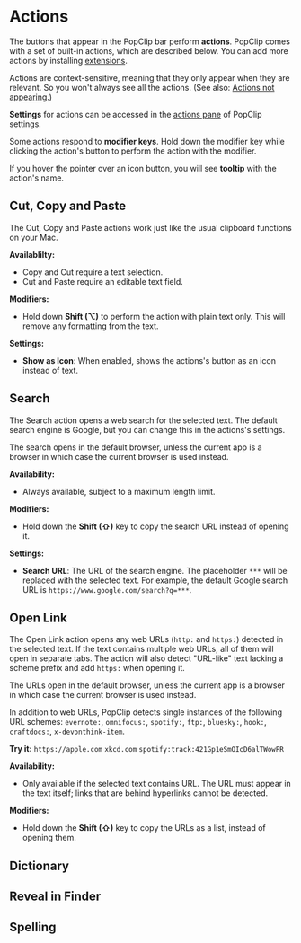 # Actions

The buttons that appear in the PopClip bar perform **actions**. PopClip comes with a set of built-in actions, which are described below. You can add more actions by installing [extensions]().

Actions are context-sensitive, meaning that they only appear when they are relevant. So you won't always see all the actions. (See also: [Actions not appearing]().)

**Settings** for actions can be accessed in the [actions pane]() of PopClip settings.

Some actions respond to **modifier keys**. Hold down the modifier key while clicking the action's button to perform the action with the modifier.

If you hover the pointer over an icon button, you will see **tooltip** with the action's name.

<!-- :::tip Actions not appearing?
PopClip is context-sensitive, meaning that the actions that appear are dependent on the the text content, as well as other context.

Examples:

- The Paste and Cut actions only appear when the text is editable.
- The Open Link action only appears if the selected text contains a link.
- The Dictionary action only appears if the text is a dictionary word.
- The Reveal in Finder action only appears if the text is a file path.
- Spelling correction actions only appear if the text is misspelled and there are suggestions available.
::: -->

## Cut, Copy and Paste

The Cut, Copy and Paste actions work just like the usual clipboard functions on your Mac.

**Availablilty:**

- Copy and Cut require a text selection.
- Cut and Paste require an editable text field.

**Modifiers:**

- Hold down **Shift (⌥)** to perform the action with plain text only. This will remove any formatting from the text.

**Settings:**

- **Show as Icon**: When enabled, shows the actions's button as an icon instead of text.

## Search

The Search action opens a web search for the selected text. The default search engine is Google, but you can change this in the actions's settings.

The search opens in the default browser, unless the current app is a browser in which case the current browser is used instead.

**Availability:**

- Always available, subject to a maximum length limit.

**Modifiers:**

- Hold down the **Shift (⇧)** key to copy the search URL instead of opening it.

**Settings:**

- **Search URL**: The URL of the search engine. The placeholder `***` will be replaced with the selected text. For example, the default Google search URL is `https://www.google.com/search?q=***`.

## Open Link

The Open Link action opens any web URLs (`http:` and `https:`) detected in the selected text. If the text contains multiple web URLs, all of them will open in separate tabs. The action will also detect "URL-like" text lacking a scheme prefix and add `https:` when opening it.

The URLs open in the default browser, unless the current app is a browser in which case the current browser is used instead.

In addition to web URLs, PopClip detects single instances of the following URL schemes: `evernote:`, `omnifocus:`, `spotify:`, `ftp:`, `bluesky:`, `hook:`, `craftdocs:`, `x-devonthink-item`.

**Try it:** `https://apple.com` `xkcd.com` `spotify:track:421Gp1eSmOIcD6alTWowFR`

**Availability:**

- Only available if the selected text contains URL. The URL must appear in the text itself; links that are behind hyperlinks cannot be detected. 

**Modifiers:**

- Hold down the **Shift (⇧)** key to copy the URLs as a list, instead of opening them.

## Dictionary

## Reveal in Finder

## Spelling
